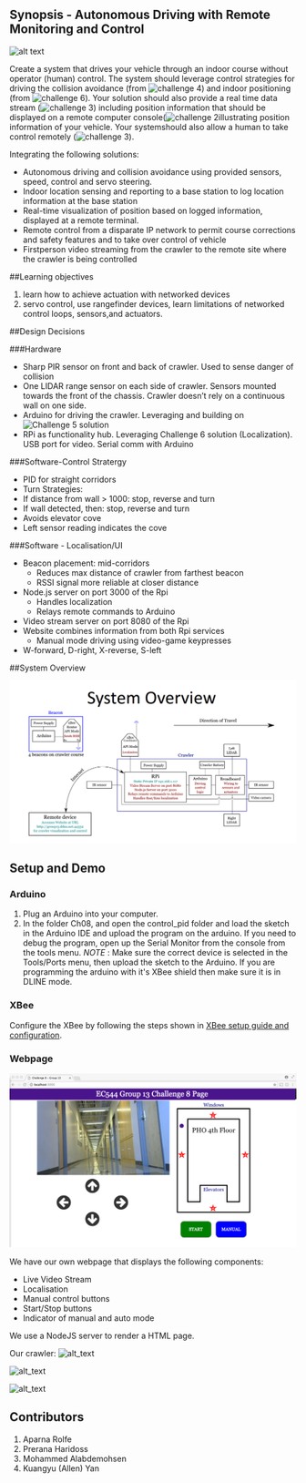 ## Synopsis - Autonomous Driving with Remote Monitoring and Control

![alt text](https://github.com/aparolfe/Group_13_Story/blob/master/Ch05/static/IMG_20161101_112737.jpg)

Create a system that drives your vehicle through an indoor course without operator (human) control. The system should leverage control strategies for driving the collision avoidance (from ![challenge 4](https://github.com/aparolfe/Group_13_Story/tree/master/Ch04)) and indoor positioning (from ![challenge 6](https://github.com/aparolfe/Group_13_Story/tree/master/Ch06)).  Your solution should also provide a real time data stream (![challenge 3](https://github.com/aparolfe/Group_13_Story/tree/master/Ch03)) including position information that should be displayed on a remote computer console(![challenge 2](https://github.com/aparolfe/Group_13_Story/tree/master/Ch02)illustrating position information of your vehicle. Your systemshould also allow a human to take control remotely (![challenge 3](https://github.com/aparolfe/Group_13_Story/tree/master/Ch03)). 

Integrating the following solutions:
- Autonomous driving and collision avoidance using provided sensors, speed, control and servo steering.
- Indoor location sensing and reporting to a base station to log location information at the base station
- Real-time visualization of position based on logged information, displayed at a remote terminal.
- Remote control from a disparate IP network to permit course corrections and safety features
and to take over control of vehicle
- Firstperson video streaming from the crawler to the remote site where the crawler is being controlled

##Learning objectives

1. learn how to achieve actuation with networked devices
2. servo control, use rangefinder devices, learn limitations of networked control loops, sensors,and actuators.

##Design Decisions

###Hardware
- Sharp PIR sensor on front and back of crawler. Used to sense danger of collision
- One LIDAR range sensor on each side of crawler. Sensors mounted towards the front of the chassis. Crawler doesn’t rely on a continuous wall on one side.
- Arduino for driving the crawler. Leveraging and building on ![Challenge 5 solution](https://github.com/aparolfe/Group_13_Story/tree/master/Ch05)
- RPi as functionality hub. Leveraging Challenge 6 solution (Localization). USB port for video. Serial comm with Arduino

###Software-Control Stratergy
- PID for straight corridors
- Turn Strategies: 
- If distance from wall > 1000: stop, reverse and turn 
- If wall detected, then: stop, reverse and turn 
- Avoids elevator cove
- Left sensor reading indicates the cove

###Software - Localisation/UI
- Beacon placement: mid-corridors
    - Reduces max distance of crawler from farthest beacon
    - RSSI signal more reliable at closer distance
- Node.js server on port 3000 of the Rpi 
    - Handles localization
    - Relays remote commands to Arduino
- Video stream server on port 8080 of the Rpi
- Website combines information from both Rpi services
    - Manual mode driving using video-game keypresses
- W-forward, D-right, X-reverse, S-left

##System Overview

![alt text](https://github.com/aparolfe/Group_13_Story/blob/master/Ch08/static/systemoverview.png)

## Setup and Demo

### Arduino

1. Plug an Arduino into your computer.
2. In the folder Ch08, and open the control_pid folder and load the sketch in the Arduino IDE and upload the program on the arduino. If you need to debug the program, open up the Serial Monitor from the console from the tools menu. 
_NOTE_ : Make sure the correct device is selected in the Tools/Ports menu, then upload the sketch to the Arduino. If you are programming the arduino with it's XBee shield then make sure it is in DLINE mode.

### XBee

Configure the XBee by following the steps shown in [XBee setup guide and configuration](https://github.com/EC544-BU/EC544_demos/wiki/Guide:-XBee-Setup). 

### Webpage

![alt_text](https://github.com/aparolfe/Group_13_Story/blob/master/Ch08/static/screenshot.png)

We have our own webpage that displays the following components:
- Live Video Stream
- Localisation
- Manual control buttons
- Start/Stop buttons 
- Indicator of manual and auto mode
 
We use a NodeJS server to render a HTML page. 

Our crawler:
![alt_text](https://github.com/aparolfe/Group_13_Story/blob/master/Ch08/static/crawler1.jpg)

![alt_text](https://github.com/aparolfe/Group_13_Story/blob/master/Ch08/static/crawler2.jpg)

![alt_text](https://github.com/aparolfe/Group_13_Story/blob/master/Ch08/static/crawler3.jpg)

## Contributors
1. Aparna Rolfe
2. Prerana Haridoss
3. Mohammed Alabdemohsen
4. Kuangyu (Allen) Yan





